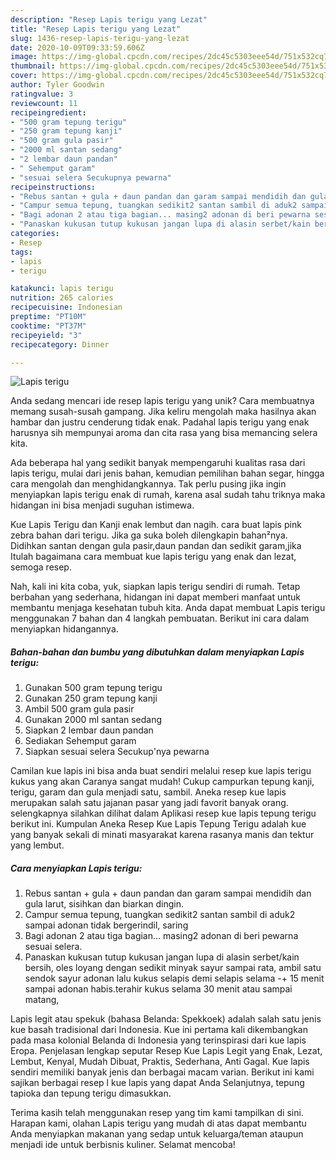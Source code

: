 ```yaml
---
description: "Resep Lapis terigu yang Lezat"
title: "Resep Lapis terigu yang Lezat"
slug: 1436-resep-lapis-terigu-yang-lezat
date: 2020-10-09T09:33:59.606Z
image: https://img-global.cpcdn.com/recipes/2dc45c5303eee54d/751x532cq70/lapis-terigu-foto-resep-utama.jpg
thumbnail: https://img-global.cpcdn.com/recipes/2dc45c5303eee54d/751x532cq70/lapis-terigu-foto-resep-utama.jpg
cover: https://img-global.cpcdn.com/recipes/2dc45c5303eee54d/751x532cq70/lapis-terigu-foto-resep-utama.jpg
author: Tyler Goodwin
ratingvalue: 3
reviewcount: 11
recipeingredient:
- "500 gram tepung terigu"
- "250 gram tepung kanji"
- "500 gram gula pasir"
- "2000 ml santan sedang"
- "2 lembar daun pandan"
- " Sehemput garam"
- "sesuai selera Secukupnya pewarna"
recipeinstructions:
- "Rebus santan + gula + daun pandan dan garam sampai mendidih dan gula larut, sisihkan dan biarkan dingin."
- "Campur semua tepung, tuangkan sedikit2 santan sambil di aduk2 sampai adonan tidak bergerindil, saring"
- "Bagi adonan 2 atau tiga bagian... masing2 adonan di beri pewarna sesuai selera."
- "Panaskan kukusan tutup kukusan jangan lupa di alasin serbet/kain bersih, oles loyang dengan sedikit minyak sayur sampai rata, ambil satu sendok sayur adonan lalu kukus selapis demi selapis selama -+ 15 menit sampai adonan habis.terahir kukus selama 30 menit atau sampai matang,"
categories:
- Resep
tags:
- lapis
- terigu

katakunci: lapis terigu 
nutrition: 265 calories
recipecuisine: Indonesian
preptime: "PT10M"
cooktime: "PT37M"
recipeyield: "3"
recipecategory: Dinner

---
```



![Lapis terigu](https://img-global.cpcdn.com/recipes/2dc45c5303eee54d/751x532cq70/lapis-terigu-foto-resep-utama.jpg)

Anda sedang mencari ide resep lapis terigu yang unik? Cara membuatnya memang susah-susah gampang. Jika keliru mengolah maka hasilnya akan hambar dan justru cenderung tidak enak. Padahal lapis terigu yang enak harusnya sih mempunyai aroma dan cita rasa yang bisa memancing selera kita.

Ada beberapa hal yang sedikit banyak mempengaruhi kualitas rasa dari lapis terigu, mulai dari jenis bahan, kemudian pemilihan bahan segar, hingga cara mengolah dan menghidangkannya. Tak perlu pusing jika ingin menyiapkan lapis terigu enak di rumah, karena asal sudah tahu triknya maka hidangan ini bisa menjadi suguhan istimewa.

Kue Lapis Terigu dan Kanji enak lembut dan nagih. cara buat lapis pink zebra bahan dari terigu. Jika ga suka boleh dilengkapin bahan²nya. Didihkan santan dengan gula pasir,daun pandan dan sedikit garam,jika Itulah bagaimana cara membuat kue lapis terigu yang enak dan lezat, semoga resep.


Nah, kali ini kita coba, yuk, siapkan lapis terigu sendiri di rumah. Tetap berbahan yang sederhana, hidangan ini dapat memberi manfaat untuk membantu menjaga kesehatan tubuh kita. Anda dapat membuat Lapis terigu menggunakan 7 bahan dan 4 langkah pembuatan. Berikut ini cara dalam menyiapkan hidangannya.

<!--inarticleads1-->

##### Bahan-bahan dan bumbu yang dibutuhkan dalam menyiapkan Lapis terigu:

1. Gunakan 500 gram tepung terigu
1. Gunakan 250 gram tepung kanji
1. Ambil 500 gram gula pasir
1. Gunakan 2000 ml santan sedang
1. Siapkan 2 lembar daun pandan
1. Sediakan  Sehemput garam
1. Siapkan sesuai selera Secukup&#39;nya pewarna


Camilan kue lapis ini bisa anda buat sendiri melalui resep kue lapis terigu kukus yang akan Caranya sangat mudah! Cukup campurkan tepung kanji, terigu, garam dan gula menjadi satu, sambil. Aneka resep kue lapis merupakan salah satu jajanan pasar yang jadi favorit banyak orang. selengkapnya silahkan dilihat dalam Aplikasi resep kue lapis tepung terigu berikut ini. Kumpulan Aneka Resep Kue Lapis Tepung Terigu adalah kue yang banyak sekali di minati masyarakat karena rasanya manis dan tektur yang lembut. 

<!--inarticleads2-->

##### Cara menyiapkan Lapis terigu:

1. Rebus santan + gula + daun pandan dan garam sampai mendidih dan gula larut, sisihkan dan biarkan dingin.
1. Campur semua tepung, tuangkan sedikit2 santan sambil di aduk2 sampai adonan tidak bergerindil, saring
1. Bagi adonan 2 atau tiga bagian... masing2 adonan di beri pewarna sesuai selera.
1. Panaskan kukusan tutup kukusan jangan lupa di alasin serbet/kain bersih, oles loyang dengan sedikit minyak sayur sampai rata, ambil satu sendok sayur adonan lalu kukus selapis demi selapis selama -+ 15 menit sampai adonan habis.terahir kukus selama 30 menit atau sampai matang,


Lapis legit atau spekuk (bahasa Belanda: Spekkoek) adalah salah satu jenis kue basah tradisional dari Indonesia. Kue ini pertama kali dikembangkan pada masa kolonial Belanda di Indonesia yang terinspirasi dari kue lapis Eropa. Penjelasan lengkap seputar Resep Kue Lapis Legit yang Enak, Lezat, Lembut, Kenyal, Mudah Dibuat, Praktis, Sederhana, Anti Gagal. Kue lapis sendiri memiliki banyak jenis dan berbagai macam varian. Berikut ini kami sajikan berbagai resep l kue lapis yang dapat Anda Selanjutnya, tepung tapioka dan tepung terigu dimasukkan. 

Terima kasih telah menggunakan resep yang tim kami tampilkan di sini. Harapan kami, olahan Lapis terigu yang mudah di atas dapat membantu Anda menyiapkan makanan yang sedap untuk keluarga/teman ataupun menjadi ide untuk berbisnis kuliner. Selamat mencoba!
